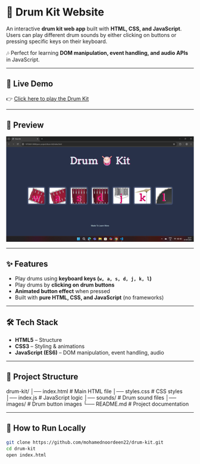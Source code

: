 # 🥁 Drum Kit Website  

An interactive **drum kit web app** built with **HTML, CSS, and JavaScript**.  
Users can play different drum sounds by either clicking on buttons or pressing specific keys on their keyboard.  

🎶 Perfect for learning **DOM manipulation, event handling, and audio APIs** in JavaScript.  

---

## 🚀 Live Demo  
👉 [Click here to play the Drum Kit](https://mohamednoordeen22.github.io/drum-kit/)  

---

## 📸 Preview  
<!-- (Add a screenshot of your project here after hosting. Example below:)   -->
![Drum Kit Preview](./images/demo-screenshot.png)  

---

## ✨ Features  
- Play drums using **keyboard keys (`w, a, s, d, j, k, l`)**  
- Play drums by **clicking on drum buttons**  
- **Animated button effect** when pressed  
- Built with **pure HTML, CSS, and JavaScript** (no frameworks)  

---

## 🛠️ Tech Stack  
- **HTML5** – Structure  
- **CSS3** – Styling & animations  
- **JavaScript (ES6)** – DOM manipulation, event handling, audio  

---

## 📂 Project Structure  
drum-kit/
│── index.html # Main HTML file
│── styles.css # CSS styles
│── index.js # JavaScript logic
│── sounds/ # Drum sound files
│── images/ # Drum button images
└── README.md # Project documentation


---

## 📂 How to Run Locally
```bash
git clone https://github.com/mohamednoordeen22/drum-kit.git
cd drum-kit
open index.html